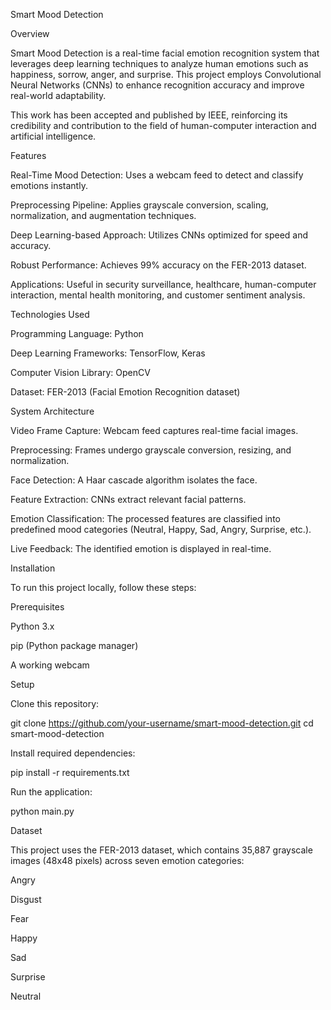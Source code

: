 Smart Mood Detection

Overview

Smart Mood Detection is a real-time facial emotion recognition system that leverages deep learning techniques to analyze human emotions such as happiness, sorrow, anger, and surprise. This project employs Convolutional Neural Networks (CNNs) to enhance recognition accuracy and improve real-world adaptability.

This work has been accepted and published by IEEE, reinforcing its credibility and contribution to the field of human-computer interaction and artificial intelligence.

Features

Real-Time Mood Detection: Uses a webcam feed to detect and classify emotions instantly.

Preprocessing Pipeline: Applies grayscale conversion, scaling, normalization, and augmentation techniques.

Deep Learning-based Approach: Utilizes CNNs optimized for speed and accuracy.

Robust Performance: Achieves 99% accuracy on the FER-2013 dataset.

Applications: Useful in security surveillance, healthcare, human-computer interaction, mental health monitoring, and customer sentiment analysis.

Technologies Used

Programming Language: Python

Deep Learning Frameworks: TensorFlow, Keras

Computer Vision Library: OpenCV

Dataset: FER-2013 (Facial Emotion Recognition dataset)

System Architecture

Video Frame Capture: Webcam feed captures real-time facial images.

Preprocessing: Frames undergo grayscale conversion, resizing, and normalization.

Face Detection: A Haar cascade algorithm isolates the face.

Feature Extraction: CNNs extract relevant facial patterns.

Emotion Classification: The processed features are classified into predefined mood categories (Neutral, Happy, Sad, Angry, Surprise, etc.).

Live Feedback: The identified emotion is displayed in real-time.

Installation

To run this project locally, follow these steps:

Prerequisites

Python 3.x

pip (Python package manager)

A working webcam

Setup

Clone this repository:

git clone https://github.com/your-username/smart-mood-detection.git
cd smart-mood-detection

Install required dependencies:

pip install -r requirements.txt

Run the application:

python main.py

Dataset

This project uses the FER-2013 dataset, which contains 35,887 grayscale images (48x48 pixels) across seven emotion categories:

Angry

Disgust

Fear

Happy

Sad

Surprise

Neutral




